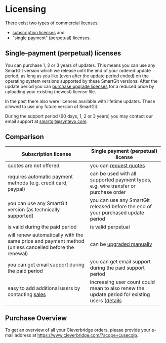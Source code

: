 # Licensing

There exist two types of commercial licenses:
- [subscription licenses](Subscription-Licenses.md) and
- "single payment" (perpetual) licenses.

## Single-payment (perpetual) licenses
You can purchase 1, 2 or 3 years of updates.
This means you can use any SmartGit version which we release until the end of your ordered update period, as long as you like (even after the update period ended) on the operating system versions supported by these SmartGit versions.
After the update period you can [purchase upgrade licenses](https://www.syntevo.com/smartgit/purchase/#upgrade) for a reduced price by uploading your existing (newest) license file.

In the past there also were licenses available with lifetime updates.
These allowed to use any future version of SmartGit.

During the support period (90 days, 1, 2 or 3 years) you may contact our email support at [smartgit@syntevo.com](mailto:smartgit@syntevo.com).


## Comparison

|Subscription license | Single payment (perpetual) license|
|---------------------|-----------------------------------|
|quotes are not offered                                       | you can [request quotes](https://www.syntevo.com/smartgit/purchase/#single-payment)|
|requires automatic payment methods (e.g. credit card, paypal)| can be used with all supported payment types, e.g. wire transfer or purchase order |
|you can use any SmartGit version (as technically supported)  | you can use any SmartGit released before the end of your purchased update period |
|is valid during the paid period                              | is valid perpetual |
|will renew automatically with the same price and payment method (unless cancelled before the renewal) | can be [upgraded manually](https://www.syntevo.com/smartgit/purchase/#upgrade)|
|you can get email support during the paid period             | you can get email support during the paid support period |
|easy to add additional users by contacting [sales](mailto:sales@syntevo.com) | increasing user count could mean to also renew the update period for existing users ([details](Purchase-Upgrades.md)|


## Purchase Overview

To get an overview of all your Cleverbridge orders, please provide your
e-mail address at <https://www.cleverbridge.com/?scope=cusecolp>.
